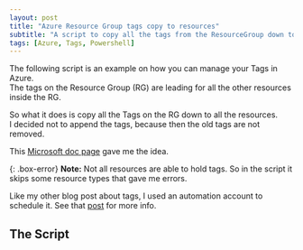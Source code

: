 ```yaml
---
layout: post
title: "Azure Resource Group tags copy to resources"
subtitle: "A script to copy all the tags from the ResourceGroup down to the resources"
tags: [Azure, Tags, Powershell]
---
```


The following script is an example on how you can manage your Tags in Azure.  
The tags on the Resource Group (RG) are leading for all the other resources inside the RG.

So what it does is copy all the Tags on the RG down to all the resources.  
I decided not to append the tags, because then the old tags are not removed.  

This [Microsoft doc page](https://docs.microsoft.com/en-us/azure/azure-resource-manager/resource-group-using-tags) gave me the idea.

{: .box-error}
**Note:** Not all resources are able to hold tags. So in the script it skips some resource types that gave me errors.

Like my other blog post about tags, I used an automation account to schedule it. See that [post](/2018-11-13-azure-automatic-tags) for more info.

## The Script

<script src="https://gist.github.com/energetic-it/c48e146521f5e47da927ceef9ad34945.js"></script>